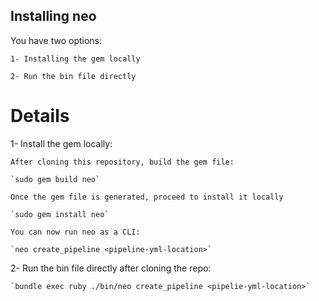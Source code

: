 ## Installing neo

You have two options:

    1- Installing the gem locally

    2- Run the bin file directly

# Details

1- Install the gem locally:

    After cloning this repository, build the gem file:

    `sudo gem build neo`

    Once the gem file is generated, proceed to install it locally

    `sudo gem install neo`

    You can now run neo as a CLI:

    `neo create_pipeline <pipeline-yml-location>`

2- Run the bin file directly after cloning the repo:

    `bundle exec ruby ./bin/neo create_pipeline <pipelie-yml-location>`